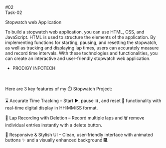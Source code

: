 #02 <br>
Task-02

Stopwatch
web Application

To build a stopwatch web application,
you can use HTML, CSS, and JavaScript.
HTML is used to structure the elements
of the application. By implementing
functions for starting, pausing, and
resetting the stopwatch, as well as
tracking and displaying lap times, users
can accurately measure and record time
intervals. With these technologies and
functionalities, you can create an
interactive and user-friendly stopwatch
web application.

- PRODIGY INFOTECH
<br>
<br>
Here are 3 key features of my ⏱️ Stopwatch Project:

⌛ Accurate Time Tracking – Start ▶️, pause ⏸️, and reset 🔁 functionality with real-time digital display in HH:MM:SS format.

📝 Lap Recording with Deletion – Record multiple laps and 🗑️ remove individual entries instantly with a delete button.

🎨 Responsive & Stylish UI – Clean, user-friendly interface with animated buttons ✨ and a visually enhanced background 🎆.

